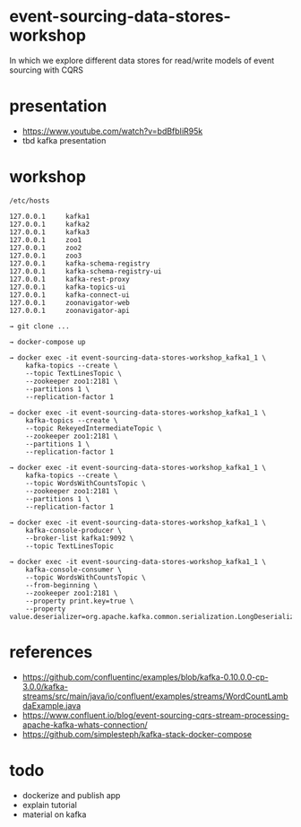 # event-sourcing-data-stores-workshop

In which we explore different data stores for read/write models of event sourcing with CQRS

# presentation
- https://www.youtube.com/watch?v=bdBfbIiR95k
- tbd kafka presentation

# workshop

```
/etc/hosts

127.0.0.1     kafka1
127.0.0.1     kafka2
127.0.0.1     kafka3
127.0.0.1     zoo1
127.0.0.1     zoo2
127.0.0.1     zoo3
127.0.0.1     kafka-schema-registry
127.0.0.1     kafka-schema-registry-ui
127.0.0.1     kafka-rest-proxy
127.0.0.1     kafka-topics-ui
127.0.0.1     kafka-connect-ui
127.0.0.1     zoonavigator-web
127.0.0.1     zoonavigator-api
```

```
→ git clone ...
```

```
→ docker-compose up
```

```
→ docker exec -it event-sourcing-data-stores-workshop_kafka1_1 \
    kafka-topics --create \
    --topic TextLinesTopic \
    --zookeeper zoo1:2181 \
    --partitions 1 \
    --replication-factor 1
```

```
→ docker exec -it event-sourcing-data-stores-workshop_kafka1_1 \
    kafka-topics --create \
    --topic RekeyedIntermediateTopic \
    --zookeeper zoo1:2181 \
    --partitions 1 \
    --replication-factor 1
```

```
→ docker exec -it event-sourcing-data-stores-workshop_kafka1_1 \
    kafka-topics --create \
    --topic WordsWithCountsTopic \
    --zookeeper zoo1:2181 \
    --partitions 1 \
    --replication-factor 1
```

```
→ docker exec -it event-sourcing-data-stores-workshop_kafka1_1 \
    kafka-console-producer \
    --broker-list kafka1:9092 \
    --topic TextLinesTopic
```

```
→ docker exec -it event-sourcing-data-stores-workshop_kafka1_1 \
    kafka-console-consumer \
    --topic WordsWithCountsTopic \
    --from-beginning \
    --zookeeper zoo1:2181 \
    --property print.key=true \
    --property value.deserializer=org.apache.kafka.common.serialization.LongDeserializer
```

# references

- https://github.com/confluentinc/examples/blob/kafka-0.10.0.0-cp-3.0.0/kafka-streams/src/main/java/io/confluent/examples/streams/WordCountLambdaExample.java
- https://www.confluent.io/blog/event-sourcing-cqrs-stream-processing-apache-kafka-whats-connection/
- https://github.com/simplesteph/kafka-stack-docker-compose

# todo
- dockerize and publish app
- explain tutorial
- material on kafka
